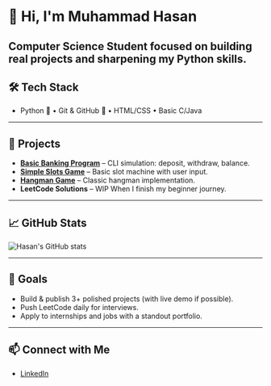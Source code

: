 # 👋 Hi, I'm Muhammad Hasan

**Computer Science Student** focused on building real projects and sharpening my Python skills.
---

## 🛠 Tech Stack
- Python 🐍 • Git & GitHub 🔧 • HTML/CSS • Basic C/Java  
---

## 🚧 Projects
- **[Basic Banking Program](https://github.com/mo8047/Basic-Banking-Program)** – CLI simulation: deposit, withdraw, balance.
- **[Simple Slots Game](https://github.com/mo8047/Simple-Slots-game)** – Basic slot machine with user input.
- **[Hangman Game](https://github.com/mo8047/hangman_game)** – Classic hangman implementation.
- **LeetCode Solutions** – WIP When I finish my beginner journey.

---

## 📈 GitHub Stats
![Hasan's GitHub stats](https://github-readme-stats.vercel.app/api?username=mo8047&show_icons=true&theme=radical)

---

## 🎯 Goals
- Build & publish 3+ polished projects (with live demo if possible).
- Push LeetCode daily for interviews.
- Apply to internships and jobs with a standout portfolio.

---

## 📫 Connect with Me
- [LinkedIn](https://www.linkedin.com/in/muhammad-hasan-al-wahaily-a9199231b)
